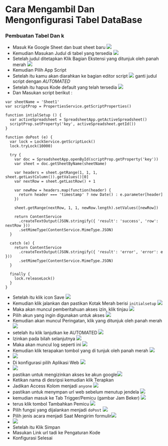 # Cara Mengambil Dan Mengonfigurasi Tabel DataBase

### Pembuatan Tabel Dan k
-   Masuk Ke Google Sheet dan buat sheet baru ![](../src/Screenshot_1.jpg)
-   Kemudian Masukan Judul di tabel yang tersedia ![](../src/Screenshot_3.jpg)
-   Setelah judul ditetapkan Klik Bagian Ekstensi yang ditunjuk oleh panah merah ![](../src/Screenshot_2.jpg)
-   Kemudian Pilih App Script
-   Setelah itu kamu akan diarahkan ke bagian editor script ![](../src/Screenshot_4.jpg) ganti judul script dengan *AUTOMATED*
-   Setelah itu hapus Kode default yang telah tersedia ![](../src/Screenshot_5.jpg)
-   Dan Masukan script berikut :   

```
var sheetName = 'Sheet1'
var scriptProp = PropertiesService.getScriptProperties()

function intialSetup () {
  var activeSpreadsheet = SpreadsheetApp.getActiveSpreadsheet()
  scriptProp.setProperty('key', activeSpreadsheet.getId())
}

function doPost (e) {
  var lock = LockService.getScriptLock()
  lock.tryLock(10000)

  try {
    var doc = SpreadsheetApp.openById(scriptProp.getProperty('key'))
    var sheet = doc.getSheetByName(sheetName)

    var headers = sheet.getRange(1, 1, 1, sheet.getLastColumn()).getValues()[0]
    var nextRow = sheet.getLastRow() + 1

    var newRow = headers.map(function(header) {
      return header === 'timestamp' ? new Date() : e.parameter[header]
    })

    sheet.getRange(nextRow, 1, 1, newRow.length).setValues([newRow])

    return ContentService
      .createTextOutput(JSON.stringify({ 'result': 'success', 'row': nextRow }))
      .setMimeType(ContentService.MimeType.JSON)
  }

  catch (e) {
    return ContentService
      .createTextOutput(JSON.stringify({ 'result': 'error', 'error': e }))
      .setMimeType(ContentService.MimeType.JSON)
  }

  finally {
    lock.releaseLock()
  }
} 
```
- Setelah itu klik icon Save ![](../src/Screenshot_6.jpg)
- Kemudian klik jalankan dan pastikan Kotak Merah berisi `initialsetup` ![](../src/Screenshot_11.jpg)
- Maka akan muncul pemberitahuan akses izin, klik tinjau ![](../src/Screenshot_7.jpg)
- Pilih akun yang ingin digunakan untuk akses ![](../src/Screenshot_8.jpg)
- Kemudian akan muncul Peringatan, klik yang ditunjuk oleh panah merah ![](../src/Screenshot_9.jpg)
- setelah itu klik lanjutkan ke AUTOMATED ![](../src/Screenshot_12.jpg)
- Izinkan pada bilah selanjutnya ![](../src/Screenshot_10.jpg)
- Maka akan muncul log seperti ini ![](../src/Screenshot_13.jpg)
- Kemudian klik terapakan tombol yang di tunjuk oleh panah merah ![](../src/Screenshot_14.jpg)
- ![](../src/Screenshot_15.jpg)
- Di konfigurasi pilih Aplikasi Web ![](../src/Screenshot_16.jpg)
- ![](../src/Screenshot_17.jpg)
- pastikan untuk mengizinkan akses ke akun google![](../src/Screenshot_19.jpg)
- Ketikan nama di desripsi kemudian klik Terapkan
- Jadikan Access Kolom menjadi `anyone` ![](../src/Screenshot_18.jpg)
- pastikan untuk menympan url web sebelum menutup jendela ![](../src/Screenshot_20.jpg)
- kemudian masuk ke Tab Trigger/Pemicu (gambar Jam Beker) ![](../src/Screenshot_21.jpg)
- terus klik tombol Tambahkan Pemicu ![](../src/Screenshot_22.jpg)
- Pilih fungsi yang dijalankan menjadi `doPost` ![](../src/Screenshot_23.jpg)
- Pilih jenis acara menjadi Saat Mengirim formulir![](../src/Screenshot_25.jpg)
- ![](../src/Screenshot_26.jpg)
- Setelah itu Klik Simpan
- Masukan Link url tadi ke Pengaturan Kode
- Konfigurasi Selesai
